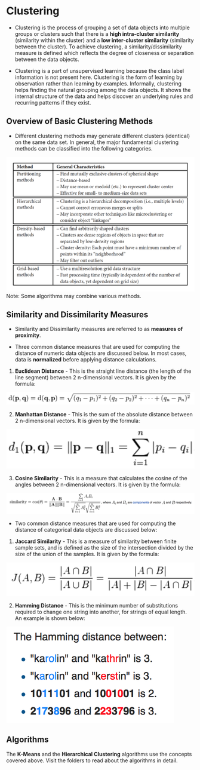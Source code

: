 # Clustering

* Clustering is the process of grouping a set of data objects into multiple groups or clusters such that there is a **high intra-cluster similarity** (similarity within the cluster) and a **low inter-cluster similarity** (similarity between the cluster). To achieve clustering, a similarity/dissimilarity measure is defined which reflects the degree of closeness or separation between the data objects. 

* Clustering is a part of unsupervised learning because the class label information is not present here. Clustering is the form of learning by observation rather than learning by examples. Informally, clustering helps finding the natural grouping among the data objects. It shows the internal structure of the data and helps discover an underlying rules and recurring patterns if they exist.


## Overview of Basic Clustering Methods

* Different clustering methods may generate different clusters (identical) on the same data set. In general, the major fundamental clustering methods can be classified into the following categories.

![Basic Clustering Methods](./images/basic_clustering_methods.png)
	Note: Some algorithms may combine various methods. 


## Similarity and Dissimilarity Measures

* Similarity and Dissimilarity measures are referred to as **measures of proximity**. 

* Three common distance measures that are used for computing the distance of numeric data objects are discussed below. In most cases, data is **normalized** before applying distance calculations.

1.  **Euclidean Distance** - This is the straight line distance (the length of the line segment) between 2 n-dimensional vectors. It is given by the formula:

![Euclidean Distance](./images/e_distance.png)

2.  **Manhattan Distance** - This is the sum of the absolute distance between 2 n-dimensional vectors. It is given by the formula:

![Manhattan Distance](./images/m_distance.png)

3.  **Cosine Similarity** - This is a measure that calculates the cosine of the angles between 2 n-dimensional vectors. It is given by the formula:

![Cosine Similarity](./images/c_similarity.png)


* Two common distance measures that are used for computing the distance of categorical data objects are discussed below:

1.  **Jaccard Similarity** - This is a measure of similarity between finite sample sets, and is defined as the size of the intersection divided by the size of the union of the samples. It is given by the formula:

![Jaccard Similarity](./images/j_similarity.png)

2.  **Hamming Distance** - This is the minimum number of substitutions required to change one string into another, for strings of equal length. An example is shown below:

![Hamming Distance](./images/h_distance.png) 

## Algorithms

The **K-Means** and the **Hierarchical Clustering** algorithms use the concepts covered above. Visit the folders to read about the algorithms in detail.

